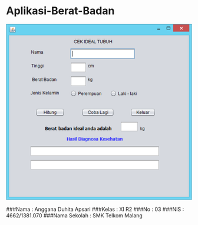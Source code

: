 # Aplikasi-Berat-Badan

![screenshot1](https://github.com/Angganada/Aplikasi-Berat-Badan/blob/master/ideal1.PNG)

###Nama  : Anggana Duhita Apsari
###Kelas : XI R2
###No    : 03
###NIS   : 4662/1381.070
###Nama Sekolah  : SMK Telkom Malang
